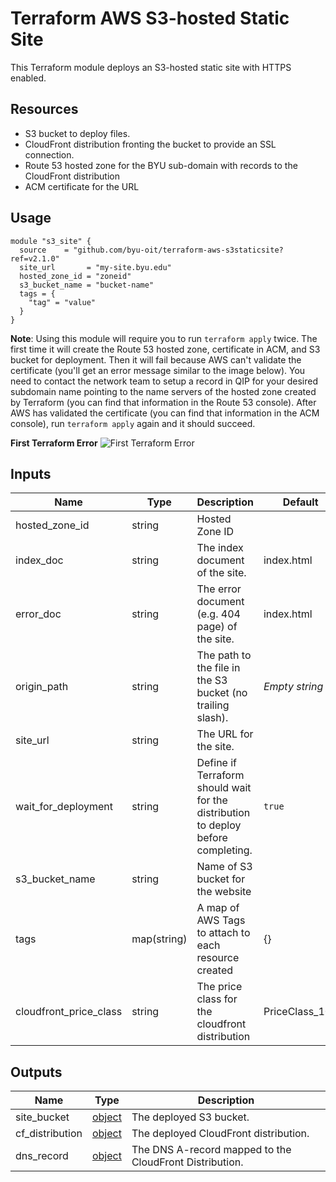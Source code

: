 # Terraform AWS S3-hosted Static Site

This Terraform module deploys an S3-hosted static site with HTTPS enabled.

## Resources

- S3 bucket to deploy files.
- CloudFront distribution fronting the bucket to provide an SSL connection.
- Route 53 hosted zone for the BYU sub-domain with records to the CloudFront distribution
- ACM certificate for the URL

## Usage
```hcl
module "s3_site" {
  source    = "github.com/byu-oit/terraform-aws-s3staticsite?ref=v2.1.0"
  site_url       = "my-site.byu.edu"
  hosted_zone_id = "zoneid"
  s3_bucket_name = "bucket-name"
  tags = {
    "tag" = "value"
  }
}
```

**Note**: Using this module will require you to run `terraform apply` twice. The first time it will create the Route 53 hosted zone, certificate in ACM, and S3 bucket for deployment. Then it will fail because AWS can't validate the certificate (you'll get an error message similar to the image below). You need to contact the network team to setup a record in QIP for your desired subdomain name pointing to the name servers of the hosted zone created by Terraform (you can find that information in the Route 53 console). After AWS has validated the certificate (you can find that information in the ACM console), run `terraform apply` again and it should succeed.

**First Terraform Error**
![First Terraform Error](readme/terraform-apply-1.png)

## Inputs
| Name                   | Type        | Description                                                                       | Default        |
| ---------------------- | ----------- | --------------------------------------------------------------------------------- | -------------- |
| hosted_zone_id         | string      | Hosted Zone ID                                                                    |
| index_doc              | string      | The index document of the site.                                                   | index.html     |
| error_doc              | string      | The error document (e.g. 404 page) of the site.                                   | index.html     |
| origin_path            | string      | The path to the file in the S3 bucket (no trailing slash).                        | *Empty string* |
| site_url               | string      | The URL for the site.                                                             |
| wait_for_deployment    | string      | Define if Terraform should wait for the distribution to deploy before completing. | `true`         |
| s3_bucket_name         | string      | Name of S3 bucket for the website                                                 |
| tags                   | map(string) | A map of AWS Tags to attach to each resource created                              | {}             |
| cloudfront_price_class | string      | The price class for the cloudfront distribution                                   | PriceClass_100 |
## Outputs
| Name            | Type                                                                                                     | Description                                             |
| --------------- | -------------------------------------------------------------------------------------------------------- | ------------------------------------------------------- |
| site_bucket     | [object](https://www.terraform.io/docs/providers/aws/r/s3_bucket.html#attributes-reference)              | The deployed S3 bucket.                                 |
| cf_distribution | [object](https://www.terraform.io/docs/providers/aws/r/cloudfront_distribution.html#attribute-reference) | The deployed CloudFront distribution.                   |
| dns_record      | [object](https://www.terraform.io/docs/providers/aws/r/route53_record.html#attributes-reference)         | The DNS A-record mapped to the CloudFront Distribution. |
